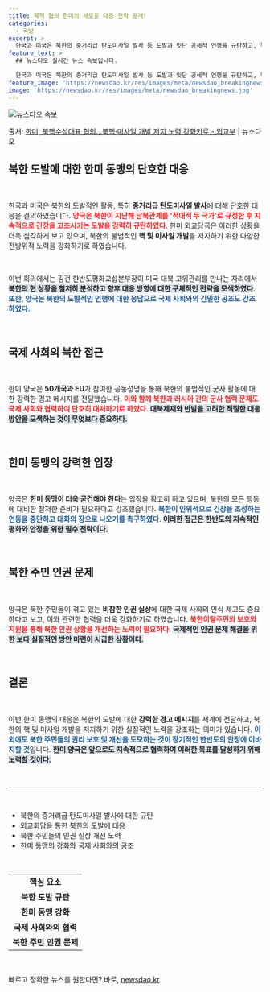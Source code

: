 ```yaml
---
title: 북핵 협의 한미의 새로운 대응 전략 공개!
categories:
  - 국방
excerpt: >
  한국과 미국은 북한의 중거리급 탄도미사일 발사 등 도발과 잇단 공세적 언행을 규탄하고, 북한의 핵미사일 개발…
feature_text: >
  ## 뉴스다오 실시간 뉴스 속보입니다.

  한국과 미국은 북한의 중거리급 탄도미사일 발사 등 도발과 잇단 공세적 언행을 규탄하고, 북한의 핵미사일 개발…
feature_image: 'https://newsdao.kr/res/images/meta/newsdao_breakingnews.jpg'
image: 'https://newsdao.kr/res/images/meta/newsdao_breakingnews.jpg'
---
```


![뉴스다오 속보](https://newsdao.kr/res/images/meta/newsdao_breakingnews.jpg)

<p>출처: <a href="https://newsdao.kr/3045" rel="dofollow">한미, 북핵수석대표 협의…북핵·미사일 개발 저지 노력 강화키로 - 외교부</a> | 뉴스다오</p>

<h2 data-ke-size="size26">북한 도발에 대한 한미 동맹의 단호한 대응</h2>

<p data-ke-size="size16">&nbsp;</p>  
한국과 미국은 북한의 도발적인 활동, 특히 <b>중거리급 탄도미사일 발사</b>에 대해 단호한 대응을 결의하였습니다. <b><span style="color: #ee2323;">양국은 북한이 지난해 남북관계를 '적대적 두 국가'로 규정한 후 지속적으로 긴장을 고조시키는 도발을 강력히 규탄하였다</span></b>. 한미 외교당국은 이러한 상황을 더욱 심각하게 보고 있으며, 북한의 불법적인 <b>핵 및 미사일 개발</b>을 저지하기 위한 다양한 전방위적 노력을 강화하기로 하였습니다. 

<p data-ke-size="size16">&nbsp;</p>  
이번 회의에서는 김건 한반도평화교섭본부장이 미국 대북 고위관리를 만나는 자리에서 <b><span style="background-color: #21538527;">북한의 현 상황을 철저히 분석하고 향후 대응 방향에 대한 구체적인 전략을 모색하였다</span></b>. <b><span style="color: #1a5490;">또한, 양국은 북한의 도발적인 언행에 대한 응답으로 국제 사회와의 긴밀한 공조도 강조하였다.</span></b> 

<p data-ke-size="size16">&nbsp;</p>  
<h2 data-ke-size="size26">국제 사회의 북한 접근</h2>

<p data-ke-size="size16">&nbsp;</p>  
한미 양국은 <b>50개국과 EU</b>가 참여한 공동성명을 통해 북한의 불법적인 군사 활동에 대한 강력한 경고 메시지를 전달했습니다. <b><span style="color: #ee2323;">이와 함께 북한과 러시아 간의 군사 협력 문제도 국제 사회와 협력하여 단호히 대처하기로 하였다</span></b>. <b><span style="background-color: #21538527;">대북제재와 반발을 고려한 적절한 대응 방안을 모색하는 것이 무엇보다 중요하다.</span></b> 

<p data-ke-size="size16">&nbsp;</p>  
<h2 data-ke-size="size26">한미 동맹의 강력한 입장</h2>

<p data-ke-size="size16">&nbsp;</p>  
양국은 <b>한미 동맹이 더욱 굳건해야 한다</b>는 입장을 확고히 하고 있으며, 북한의 모든 행동에 대비한 철저한 준비가 필요하다고 강조했습니다. <b><span style="color: #1a5490;">북한이 인위적으로 긴장을 조성하는 언동을 중단하고 대화의 장으로 나오기를 촉구하였다</span></b>. <b><span style="background-color: #21538527;">이러한 접근은 한반도의 지속적인 평화와 안정을 위한 필수 전략이다.</span></b> 

<p data-ke-size="size16">&nbsp;</p>  
<h2 data-ke-size="size26">북한 주민 인권 문제</h2>

<p data-ke-size="size16">&nbsp;</p>  
양국은 북한 주민들이 겪고 있는 <b>비참한 인권 실상</b>에 대한 국제 사회의 인식 제고도 중요하다고 보고, 이와 관련한 협력을 더욱 강화하기로 하였습니다. <b><span style="color: #ee2323;">북한이탈주민의 보호와 지원을 통해 북한 인권 상황을 개선하는 노력이 필요하다</span></b>. <b><span style="background-color: #21538527;">국제적인 인권 문제 해결을 위한 보다 실질적인 방안 마련이 시급한 상황이다.</span></b> 

<p data-ke-size="size16">&nbsp;</p>  
<h2 data-ke-size="size26">결론</h2>

<p data-ke-size="size16">&nbsp;</p>  
이번 한미 동맹의 대응은 북한의 도발에 대한 <b>강력한 경고 메시지</b>를 세계에 전달하고, 북한의 핵 및 미사일 개발을 저지하기 위한 실질적인 노력을 강조하는 의미가 있습니다. <b><span style="color: #1a5490;">이외에도 북한 주민들의 권리 보호 및 개선을 도모하는 것이 장기적인 한반도의 안정에 이바지할 것</span></b>입니다. <b><span style="background-color: #21538527;">한미 양국은 앞으로도 지속적으로 협력하여 이러한 목표를 달성하기 위해 노력할 것이다.</span></b> 

<p data-ke-size="size16">&nbsp;</p>  
<hr>  
<p data-ke-size="size16">&nbsp;</p>  
<ul>  
<li>북한의 중거리급 탄도미사일 발사에 대한 규탄</li>  
<li>외교회담을 통한 북한의 도발에 대응</li>  
<li>북한 주민들의 인권 실상 개선 노력</li>  
<li>한미 동맹의 강화와 국제 사회와의 공조</li>  
</ul>  
<p data-ke-size="size16">&nbsp;</p>  
<table>  
<tr>  
<td style="text-align: center; height: 17px;"><b>핵심 요소</b></td>  
</tr>  
<tr>  
<td style="text-align: center; height: 17px;"><b>북한 도발 규탄</b></td>  
</tr>  
<tr>  
<td style="text-align: center; height: 17px;"><b>한미 동맹 강화</b></td>  
</tr>  
<tr>  
<td style="text-align: center; height: 17px;"><b>국제 사회와의 협력</b></td>  
</tr>  
<tr>  
<td style="text-align: center; height: 17px;"><b>북한 주민 인권 문제</b></td>  
</tr>  
</table>  
<p data-ke-size="size16">&nbsp;</p>   

빠르고 정확한 뉴스를 원한다면? 바로, <a href="https://newsdao.kr" rel="dofollow">newsdao.kr</a>


